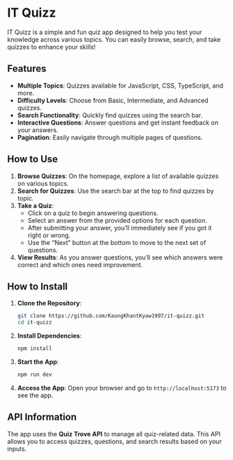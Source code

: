 # IT Quizz

IT Quizz is a simple and fun quiz app designed to help you test your knowledge across various topics. You can easily browse, search, and take quizzes to enhance your skills!

## Features

- **Multiple Topics**: Quizzes available for JavaScript, CSS, TypeScript, and more.
- **Difficulty Levels**: Choose from Basic, Intermediate, and Advanced quizzes.
- **Search Functionality**: Quickly find quizzes using the search bar.
- **Interactive Questions**: Answer questions and get instant feedback on your answers.
- **Pagination**: Easily navigate through multiple pages of questions.

## How to Use

1. **Browse Quizzes**: On the homepage, explore a list of available quizzes on various topics.
2. **Search for Quizzes**: Use the search bar at the top to find quizzes by topic.
3. **Take a Quiz**:
   - Click on a quiz to begin answering questions.
   - Select an answer from the provided options for each question.
   - After submitting your answer, you’ll immediately see if you got it right or wrong.
   - Use the “Next” button at the bottom to move to the next set of questions.
4. **View Results**: As you answer questions, you’ll see which answers were correct and which ones need improvement.

## How to Install

1. **Clone the Repository**:

   ```bash
   git clone https://github.com/KaungKhantKyaw1997/it-quizz.git
   cd it-quizz
   ```

2. **Install Dependencies**:

   ```bash
   npm install
   ```

3. **Start the App**:

   ```bash
   npm run dev
   ```

4. **Access the App**: Open your browser and go to `http://localhost:5173` to see the app.

## API Information

The app uses the **Quiz Trove API** to manage all quiz-related data. This API allows you to access quizzes, questions, and search results based on your inputs.
